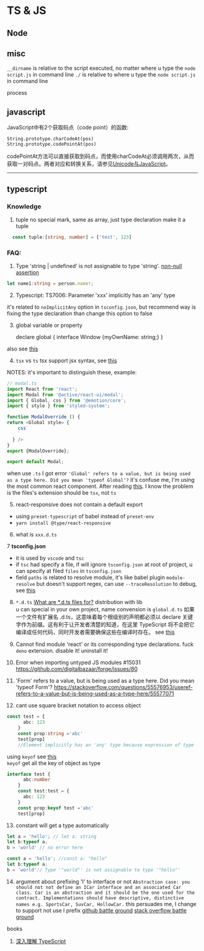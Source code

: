 # TS & JS

## Node

## misc
`__dirname` is relative to the script executed, no matter where u  type the `node script.js` in command line
`./` is relative to where u  type the `node script.js` in command line

process

## javascript
JavaScript中有2个获取码点（code point）的函数:

`String.prototype.charCodeAt(pos)`  
`String.prototype.codePointAt(pos)`  

codePointAt方法可以直接获取到码点，而使用charCodeAt必须调用两次，从而获取一对码点。两者对应和转换关系，请参见[Unicode与JavaScript](http://www.ruanyifeng.com/blog/2014/12/unicode.html)。

---

## typescript

### Knowledge
1. tuple
no special mark, same as array, just type declaration make it a tuple
```ts
  const tuple:[string, number] = ['test', 123]
```


### FAQ:

1. Type 'string | undefined' is not assignable to type 'string'.
[ non-null assertion](https://stackoverflow.com/questions/54496398/typescript-type-string-undefined-is-not-assignable-to-type-string)
```ts
let name1:string = person.name!; 

```
2. Typescript: TS7006: Parameter 'xxx' implicitly has an 'any' type

it's related to `noImplicitAny` option in `tsconfig.json`, but recommend way is fixing the type declaration than change this option to false

3. global variable or property  

    declare global {
      interface Window {myOwnName: string;}
    }

also see [this](https://mariusschulz.com/blog/declaring-global-variables-in-typescript)

4. `tsx` vs `ts`
tsx support jsx syntax, see [this](https://stackoverflow.com/questions/34224007/is-there-any-downside-to-using-tsx-instead-of-ts-all-the-times-in-typescript)

NOTES: 
  it's important to distinguish these, example:
```ts
// modal.ts
import React from 'react';
import Modal from '@active/react-ui/modal';
import { Global, css } from '@emotion/core';
import { style } from 'styled-system';

function ModalOverride () {
return <Global style= {
    css`
    `
  } />
}
export {ModalOverride};

export default Modal;
```

when use `.ts` I got error `'Global' refers to a value, but is being used as a type here. Did you mean 'typeof Global'?` it's confuse me, I'm using the most common react component. After reading [this](https://github.com/emotion-js/emotion/issues/1844). I know the problem is the files's extension should be `tsx`, not `ts`

5. react-responsive does not contain a default export
- using `preset-typescript` of babel instead of `preset-env`
- `yarn install @type/react-responsive`

6. what is `xxx.d.ts`

7 **tsconfig.json**
- it is used by `vscode` and `tsc`
- if `tsc` had specify a file, if will ignore `tsconfig.json` at root of project, u can specify at filed `files` in `tsconfig.json`
- field `paths` is related to resolve module, it's like babel plugin `module-resolve` but doesn't support regex, can use `--traceResolution` to debug, see [this](https://www.tslang.cn/docs/handbook/module-resolution.html)

8. `*.d.ts`
[What are *.d.ts files for?](https://stackoverflow.com/questions/50463990/what-are-d-ts-files-for)
distribution with lib  
u can special in your own project, name convension is `global.d.ts`
如果一个文件有扩展名 .d.ts，这意味着每个根级别的声明都必须以 declare 关键字作为前缀。这有利于让开发者清楚的知道，在这里 TypeScript 将不会把它编译成任何代码，同时开发者需要确保这些在编译时存在。
see [this](https://jkchao.github.io/typescript-book-chinese/typings/ambient.html#%E5%A3%B0%E6%98%8E%E6%96%87%E4%BB%B6)

9. Cannot find module 'react' or its corresponding type declarations.
fuck `deno` extension. disable it! uninstall it!

10. Error when importing untyped JS modules #15031
  https://github.com/digitalbazaar/forge/issues/80

11. 'Form' refers to a value, but is being used as a type here. Did you mean 'typeof Form'?
 https://stackoverflow.com/questions/55576953/useref-refers-to-a-value-but-is-being-used-as-a-type-here/55577071

12. cant use square bracket notation to access object
```ts
const test = {
      abc: 123
    }
    const prop:string ='abc' 
    test[prop]
    //Element implicitly has an 'any' type because expression of type 'string' can't be used to index type '{ abc: number; }'.
```
using `keyof` see [this](https://www.typescriptlang.org/docs/handbook/release-notes/typescript-2-1.html)  
`keyof` get all the key of object as type

```ts
interface test {
      abc:number
    }
    const test:test = {
      abc: 123
    }
    const prop:keyof test ='abc' 
    test[prop]
```

13. constant will get a type automatically
```ts
let a = 'hello'; // let a: string
let b:typeof a;
b = 'world' // no error here

const a = 'hello'; //const a: "hello"
let b:typeof a;
b = 'world'// Type '"world"' is not assignable to type '"hello"'
```

14. argument about prefixing 'I' to interface or not
```Abstraction case: you should not not define an ICar interface and an associated Car class. Car is an abstraction and it should be the one used for the contract. Implementations should have descriptive, distinctive names e.g. SportsCar, SuvCar, HollowCar.``` this persuades me, I change to support not use I prefix
[github battle ground](https://github.com/microsoft/TypeScript-Handbook/issues/121)
[stack overflow battle ground](https://stackoverflow.com/questions/31876947/confused-about-the-interface-and-class-coding-guidelines-for-typescript/41967120#41967120)

books
1. [深入理解 TypeScript](https://jkchao.github.io/typescript-book-chinese/project/compilationContext.html#tsconfig-json)
